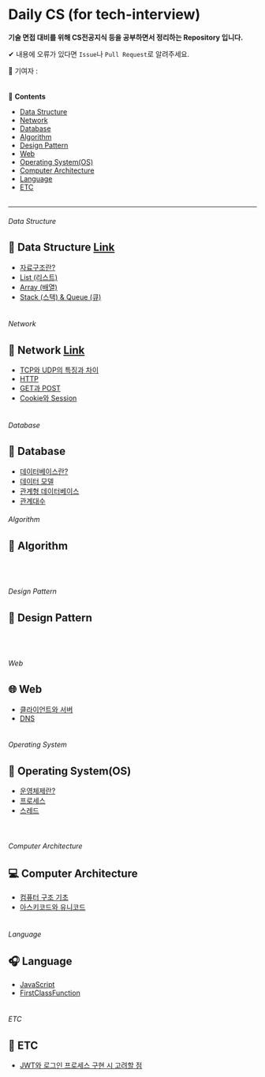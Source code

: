 # Daily CS (for tech-interview)

**기술 면접 대비를 위해 CS전공지식 등을 공부하면서 정리하는 Repository 입니다.**

✔ 내용에 오류가 있다면 `Issue`나 `Pull Request`로 알려주세요.

🐰 기여자 :  
<br>
<br>
📖 **Contents**

- [Data Structure](#data-structure)
- [Network](#network)
- [Database](#database)
- [Algorithm](#algorithm)
- [Design Pattern](#design-pattern)
- [Web](#Web)
- [Operating System(OS)](#operating-system)
- [Computer Architecture](#computer-architecture)
- [Language](#language)
- [ETC](#ETC)  
  <br>

---

###### Data Structure

## 🧪 Data Structure [Link](/contents/DataStructure/README.md)

- [자료구조란?](/contents/DataStructure/README.md#자료구조란?)
- [List (리스트)](/contents/DataStructure/README.md#list-리스트)
- [Array (배열)](/contents/DataStructure/README.md#array-배열)
- [Stack (스택) & Queue (큐)](/contents/DataStructure/README.md#stack-스택-queue-큐)
  <br>
  <br>

###### Network

## 📶 Network [Link](/contents/Network/README.md)

- [TCP와 UDP의 특징과 차이](/contents/Network/README.md#tcp와-udp의-특징과-차이)
- [HTTP](/contents/Network/README.md#http)
- [GET과 POST](/contents/Network/README.md#get과-post)
- [Cookie와 Session](/contents/Network/README.md#cookie와-session)
  <br>
  <br>

###### Database

## 💾 Database

- [데이터베이스란?](/contents/Database/database.md)
- [데이터 모델](/contents/Database/Datamodle.md)
- [관계형 데이터베이스](/contents/Database/RDB.md)
- [관계대수](/contents/Database/Relational_Algebra.md)
  <br>

###### Algorithm

## 🧮 Algorithm

<br>
<br>

###### Design Pattern

## 🎨 Design Pattern

<br>
<br>

###### Web

## 🌐 Web

- [클라이언트와 서버](/contents/Web/ClientAndServer.md)
- [DNS](/contents/Web/DNS.md)
  <br>
  <br>

###### Operating System

## 💽 Operating System(OS)

- [운영체제란?](/contents/OperatingSystem/README.md#운영체제란)
- [프로세스](contents/OperatingSystem/README.md#프로세스)
- [스레드](contents/OperatingSystem/README.md#스레드)  
  <br>
  <br>

###### Computer Architecture

## 💻 Computer Architecture

- [컴퓨터 구조 기초](/contents/ComputerArchitecture/ComputerArchitecture.md)
- [아스키코드와 유니코드](/contents/ComputerArchitecture/UNICODE.md)
  <br>
  <br>

###### Language

## 🎧 Language

- [JavaScript](/contents/Language)
- [FirstClassFunction](/contents/Language/FirstClassFunction.md)
  <br>
  <br>

###### ETC

## 🎸 ETC
- [JWT와 로그인 프로세스 구현 시 고려할 점](/contents/ETC/README.md#jwt와-로그인-프로세스-구현-시-고려할-점) 
<br>
<br>
